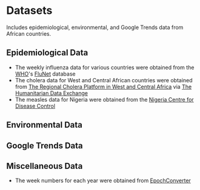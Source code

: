 # Datasets
Includes epidemiological, environmental, and Google Trends data from African countries.

## Epidemiological Data
* The weekly influenza data for various countries were obtained from the [WHO](http://www.who.int/)'s [FluNet](http://apps.who.int/flumart/Default?ReportNo=12) database
* The cholera data for West and Central African countries were obtained from [The Regional Cholera Platform in West and Central Africa](http://www.plateformecholera.info/index.php/wac-platform) via [The Humanitarian Data Exchange](https://data.humdata.org/organization/rcpwca?sort=metadata_modified+desc)
* The measles data for Nigeria were obtained from the [Nigeria Centre for Disease Control](https://ncdc.gov.ng/data)

## Environmental Data

## Google Trends Data

## Miscellaneous Data
* The week numbers for each year were obtained from [EpochConverter](https://www.epochconverter.com/weeks/)
